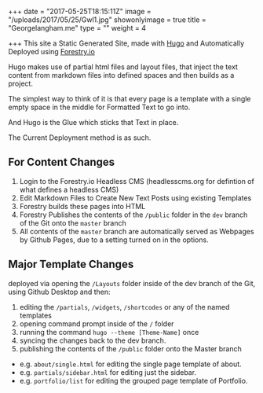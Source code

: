 +++
date = "2017-05-25T18:15:11Z"
image = "/uploads/2017/05/25/Gwl1.jpg"
showonlyimage = true
title = "Georgelangham.me"
type = ""
weight = 4

+++
This site a Static Generated Site, made with [Hugo](https://gohugo.io) and Automatically Deployed using [Forestry.io](https://Forestry.io)

Hugo makes use of partial html files and layout files, that inject the text content from markdown files into defined spaces and then builds as a project.

The simplest way to think of it is that every page is a template with a single empty space in the middle for Formatted Text to go into. 

And Hugo is the Glue which sticks that Text in place.

The Current Deployment method is as such.

## For Content Changes

1. Login to the Forestry.io Headless CMS (headlesscms.org for defintion of what defines a headless CMS)
1. Edit Markdown Files to Create New Text Posts using existing Templates
1. Forestry builds these pages into HTML
1. Forestry Publishes the contents of the `/public` folder in the `dev` branch of the Git onto the `master` branch
1. All contents of the `master` branch are automatically served as Webpages by Github Pages, due to a setting turned on in the options.

## Major Template Changes

deployed via opening the `/Layouts` folder inside of the dev branch of the Git, using Github Desktop and then:

1. editing the `/partials`, `/widgets`, `/shortcodes` or any of the named templates 
1. opening command prompt inside of the `/` folder
1. running the command `hugo --theme [Theme-Name]` once
1. syncing the changes back to the dev branch.
1. publishing the contents of the `/public` folder onto the Master branch

* e.g. `about/single.html` for editing the single page template of about. 
* e.g. `partials/sidebar.html` for editing just the sidebar.
* e.g. `portfolio/list` for editing the grouped page template of Portfolio.